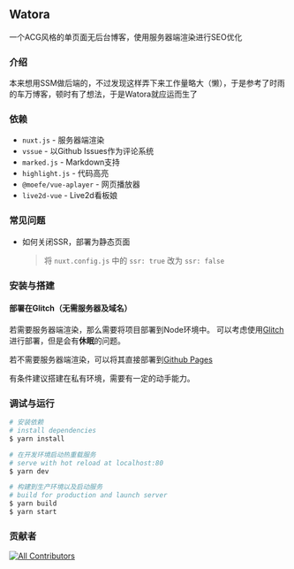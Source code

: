 ## Watora

一个ACG风格的单页面无后台博客，使用服务器端渲染进行SEO优化
### 介绍
本来想用SSM做后端的，不过发现这样弄下来工作量略大（懒），于是参考了时雨的车万博客，顿时有了想法，于是Watora就应运而生了
### 依赖
- `nuxt.js` - 服务器端渲染
- `vssue` - 以Github Issues作为评论系统
- `marked.js` - Markdown支持
- `highlight.js` - 代码高亮
- `@moefe/vue-aplayer` - 网页播放器
- `live2d-vue` - Live2d看板娘
### 常见问题
- 如何关闭SSR，部署为静态页面
  >将 `nuxt.config.js` 中的 `ssr: true` 改为 `ssr: false`

### 安装与搭建
#### 部署在Glitch（无需服务器及域名）
若需要服务器端渲染，那么需要将项目部署到Node环境中。
可以考虑使用[Glitch](https://glitch.com/)进行部署，但是会有**休眠**的问题。

若不需要服务器端渲染，可以将其直接部署到[Github Pages](https://pages.github.com/)

有条件建议搭建在私有环境，需要有一定的动手能力。

### 调试与运行
```zsh
# 安装依赖
# install dependencies
$ yarn install

# 在开发环境启动热重载服务
# serve with hot reload at localhost:80
$ yarn dev

# 构建到生产环境以及启动服务
# build for production and launch server
$ yarn build
$ yarn start
```
### 贡献者
<!-- ALL-CONTRIBUTORS-BADGE:START - Do not remove or modify this section -->
[![All Contributors](https://img.shields.io/badge/all_contributors-1-orange.svg?style=for-the-badge)](#contributors)
<!-- ALL-CONTRIBUTORS-BADGE:END --> 
